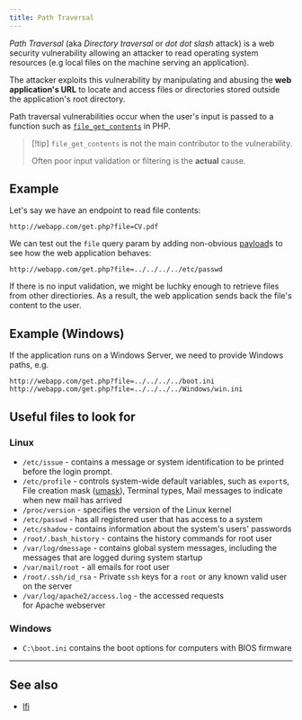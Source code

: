 ```yaml
---
title: Path Traversal
---
```


_Path Traversal_ (aka _Directory traversal_ or _dot dot slash_ attack) is a web security vulnerability allowing an attacker to read operating system resources (e.g local files on the machine serving an application).

The attacker exploits this vulnerability by manipulating and abusing the **web application's URL** to locate and access files or directories stored outside the application's root directory.

Path traversal vulnerabilities occur when the user's input is passed to a function such as
[`file_get_contents`](https://www.php.net/manual/en/function.file-get-contents.php) in PHP.

> [!tip] `file_get_contents` is not the main contributor to the vulnerability.
>
> Often poor input validation or filtering is the **actual** cause.

## Example

Let's say we have an endpoint to read file contents:

```
http://webapp.com/get.php?file=CV.pdf
```

We can test out the `file` query param by adding non-obvious [payload](knowledge/off-sec/glossary/payload.md)s to see how the web application behaves:

```
http://webapp.com/get.php?file=../../../../etc/passwd
```

If there is no input validation, we might be luchky enough to retrieve files from other directiories.
As a result, the web application sends back the file's content to the user.

## Example (Windows)

If the application runs on a Windows Server, we need to provide Windows paths, e.g.

```
http://webapp.com/get.php?file=../../../../boot.ini
http://webapp.com/get.php?file=../../../../Windows/win.ini
```

## Useful files to look for

### Linux

- `/etc/issue` - contains a message or system identification to be printed before the login prompt.
- `/etc/profile` - controls system-wide default variables, such as `export`s, File creation mask ([umask](/Knowledge/Linux/umask.md)), Terminal types, Mail messages to indicate when new mail has arrived
- `/proc/version` - specifies the version of the Linux kernel
- `/etc/passwd` - has all registered user that has access to a system
- `/etc/shadow` - contains information about the system's users' passwords
- `/root/.bash_history` - contains the history commands for root user
- `/var/log/dmessage` - contains global system messages, including the messages that are logged during system startup
- `/var/mail/root` - all emails for root user
- `/root/.ssh/id_rsa` - Private `ssh` keys for a `root` or any known valid user on the server
- `/var/log/apache2/access.log` - the accessed requests for Apache webserver

### Windows

- `C:\boot.ini` contains the boot options for computers with BIOS firmware

---

## See also

- [lfi](knowledge/off-sec/pentesting/lfi.md)
